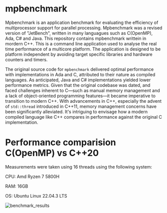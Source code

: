 # mpbenchmark

Mpbenchmark is an application benchmark for evaluating the efficiency of multiprocessor support for parallel processing. Mpbenchmark was a revised version of "JetBench", written in many languagues such as C(OpenMP), Ada, C# and Java. This repository contains mpbenchmark writtein in mordern C++.  This is a command line application  used to analyse the real time performance of a multicore platform. The application is designed to be platform independent by avoiding target specific libraries and hardware counters and timers.

The original source code for `mpbenchmark` delivered optimal performance with implementations in Ada and C, attributed to their nature as compiled languages. As anticipated, Java and C# implementations yielded lower performance metrics. Given that the original codebase was dated, and faced challenges inherent to C—such as manual memory management and a lack of object-oriented programming features—it became imperative to transition to modern C++. With advancements in C++, especially the advent of `std::thread` introduced in C++11, memory management concerns have been significantly alleviated. It's intriguing to envisage how a modern compiled language like C++ compares in performance against the original C implementation.

# Performance comparision C(OpenMP) vs C++20

Measurements were taken using 16 threads using the following system:

CPU: Amd Ryzen 7 5800H

RAM: 16GB

OS: Ubuntu Linux 22.04.3 LTS 

![benchmark_results](https://github.com/ASherjil/mpbenchmark/assets/92602684/9ff36bc6-016e-4ba1-b7a2-b9a47daffbbb)
